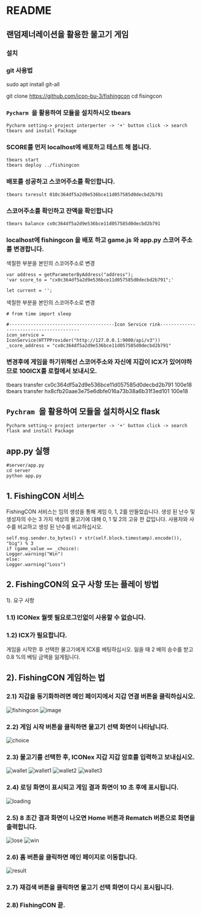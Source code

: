 # README



## 랜덤제너레이션을 활용한 물고기 게임

### 설치
### git 사용법
sudo apt install git-all

git clone https://github.com/icon-bu-3/fishingcon
cd fisingcon

### ```Pycharm ```을 활용하여 모듈을 설치하시오 tbears
```
Pycharm setting-> project interperter -> '+' button click -> search tbears and install Package
```
### SCORE를 먼저 localhost에 배포하고 테스트 해 봅니다.
```
tbears start
tbears deploy ../fishingcon
```
### 배포를 성공하고 스코어주소를 확인합니다.
```
tbears txresult 010c364df5a2d9e536bce11d057585d0decbd2b791
```
### 스코어주소를 확인하고 잔액을 확인합니다
```
tbears balance cx0c364df5a2d9e536bce11d057585d0decbd2b791
```
### localhost에 fishingcon 을 배포 하고 game.js 와 app.py 스코어 주소를 변경합니다.
색칠한 부분을 본인의 스코어주소로 변경 
```
var address = getParameterByAddress("address");
'var score_to = "cx0c364df5a2d9e536bce11d057585d0decbd2b791";'

let current = '';
```
색칠한 부분을 본인의 스코어주소로 변경
```
# from time import sleep

#---------------------------------------Icon Service rink----------------------------------------
icon_service = IconService(HTTPProvider("http://127.0.0.1:9000/api/v3"))
_score_address = "cx0c364df5a2d9e536bce11d057585d0decbd2b791"
```
### 변경후에 게임을 하기위해선 스코어주소와 자신에 지갑이 ICX가 있어야하므로 100ICX를 로컬에서 보내시오.
tbears transfer cx0c364df5a2d9e536bce11d057585d0decbd2b791 100e18
tbears transfer hx8cfb20aae3e75e6dbfe016a73b38a6b31f3ed101 100e18

## ```Pychram ```을 활용하여 모듈을 설치하시오 flask
```
Pycharm setting-> project interperter -> '+' button click -> search flask and install Package
```
## app.py 실행 
```
#server/app.py
cd server
python app.py 
```

## 1. FishingCON 서비스
FishingCON 서비스는 임의 생성을 통해 게임 0, 1, 2를 만들었습니다. 생성 된 난수 및 생성자의 수는 3 가지 색상의 물고기에 대해 0, 1 및 2의 고유 한 값입니다. 사용자와 사수를 비교하고 생성 된 난수를 비교하십시오.
``` game_value = int.from_bytes(sha3_256(
self.msg.sender.to_bytes() + str(self.block.timestamp).encode()), "big") % 3 
if (game_value == _choice): 
Logger.warning("Win")
else:
Logger.warning("Loss")
```
## 2. FishingCON의 요구 사항 또는 플레이 방법
1). 요구 사항
### 1.1) ICONex 월렛 필요로그인없이 사용할 수 없습니다.
### 1.2) ICX가 필요합니다.
게임을 시작한 후 선택한 물고기에게 ICX를 베팅하십시오. 잃을 때 2 배의 승수를 받고 0.8 %의 베팅 금액을 잃게됩니다.
## 2). FishingCON 게임하는 법
### 2.1) 지갑을 동기화하려면 메인 페이지에서 지갑 연결 버튼을 클릭하십시오.
![fishingcon](https://user-images.githubusercontent.com/38340720/53471549-654d6b00-3aa8-11e9-96f7-db3351d00b44.png)
![image](https://user-images.githubusercontent.com/38340720/53471506-2d462800-3aa8-11e9-81cc-f754c25ff694.png)
### 2.2) 게임 시작 버튼을 클릭하면 물고기 선택 화면이 나타납니다.
![choice](https://user-images.githubusercontent.com/38340720/53471584-8615c080-3aa8-11e9-93e1-f5d1b75c02fd.png)
### 2.3) 물고기를 선택한 후, ICONex 지갑 지갑 암호를 입력하고 보내십시오.
![wallet](https://user-images.githubusercontent.com/38340720/53471697-e0168600-3aa8-11e9-85bb-33eccdab455b.png)
![wallet1](https://user-images.githubusercontent.com/38340720/53471729-fa506400-3aa8-11e9-8796-11c2d3108c80.png)
![wallet2](https://user-images.githubusercontent.com/38340720/53471754-0d633400-3aa9-11e9-9742-bfbf89def82f.png)
![wallet3](https://user-images.githubusercontent.com/38340720/53471777-223fc780-3aa9-11e9-8f9f-3d9fe757eb1d.png)
### 2.4) 로딩 화면이 표시되고 게임 결과 화면이 10 초 후에 표시됩니다.
![loading](https://user-images.githubusercontent.com/38340720/53472544-3ab0e180-3aab-11e9-8c5f-e4c7a40fe673.png)
### 2.5) 8 초간 결과 화면이 나오면 Home 버튼과 Rematch 버튼으로 화면을 출력합니다.
![lose](https://user-images.githubusercontent.com/38340720/53471833-51eecf80-3aa9-11e9-86df-b21dc664b898.png)
![win](https://user-images.githubusercontent.com/38340720/53472108-1accee00-3aaa-11e9-8cb1-a995926fab7c.png)
### 2.6) 홈 버튼을 클릭하면 메인 페이지로 이동합니다.
![result](https://user-images.githubusercontent.com/38340720/53471805-3aafe200-3aa9-11e9-9d4a-c0c4a0dd0e8d.png)
### 2.7) 재검색 버튼을 클릭하면 물고기 선택 화면이 다시 표시됩니다.
### 2.8) FishingCON 끝.

